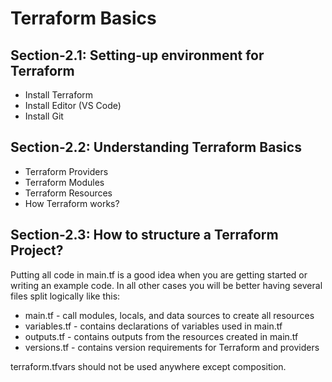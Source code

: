 # Terraform Basics

## Section-2.1: Setting-up environment for Terraform
   - Install Terraform
   - Install Editor (VS Code)
   - Install Git

## Section-2.2: Understanding Terraform Basics
   - Terraform Providers
   - Terraform Modules
   - Terraform Resources
   - How Terraform works? 

## Section-2.3: How to structure a Terraform Project?
   Putting all code in main.tf is a good idea when you are getting started or writing an example code. 
   In all other cases you will be better having several files split logically like this:
   
   - main.tf - call modules, locals, and data sources to create all resources
   - variables.tf - contains declarations of variables used in main.tf
   - outputs.tf - contains outputs from the resources created in main.tf
   - versions.tf - contains version requirements for Terraform and providers
   
   terraform.tfvars should not be used anywhere except composition.